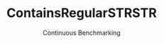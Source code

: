 ---
layout: default
title: ContainsRegularSTRSTR
subtitle: Continuous Benchmarking
selected: Contains_Tpch
expanded: Benchmarking
benchmark: /individual_results/ContainsRegularSTRSTR.html
---